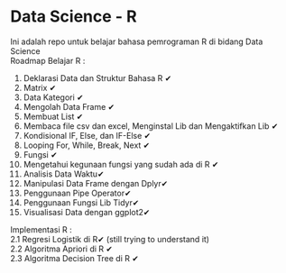 # Data Science - R
Ini adalah repo untuk belajar bahasa pemrograman R di bidang Data Science
<br>
Roadmap Belajar R :
1. Deklarasi Data dan Struktur Bahasa R ✔
2. Matrix ✔
3. Data Kategori ✔
4. Mengolah Data Frame ✔
5. Membuat List ✔
6. Membaca file csv dan excel, Menginstal Lib dan Mengaktifkan Lib ✔
7. Kondisional IF, Else, dan IF-Else ✔
8. Looping For, While, Break, Next ✔
9. Fungsi ✔
10. Mengetahui kegunaan fungsi yang sudah ada di R ✔
11. Analisis Data Waktu✔
12. Manipulasi Data Frame dengan Dplyr✔
13. Penggunaan Pipe Operator✔
14. Penggunaan Fungsi Lib Tidyr✔
15. Visualisasi Data dengan ggplot2✔

Implementasi R :
<br>
 2.1 Regresi Logistik di R✔ (still trying to understand it)<br>
 2.2 Algoritma Apriori di R ✔ <br>
 2.3 Algoritma Decision Tree di R ✔